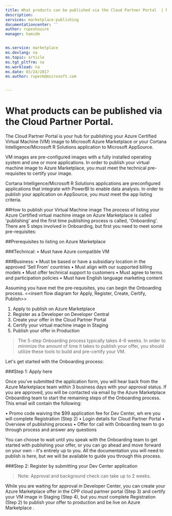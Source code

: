 ```yaml
---
title: What products can be published via the Cloud Partner Portal  | Microsoft Docs
description: 
services: marketplace-publishing
documentationcenter: ''
author: rupeshazure
manager: hamidm


ms.service: marketplace
ms.devlang: na
ms.topic: article
ms.tgt_pltfrm: na
ms.workload: na
ms.date: 03/24/2017
ms.author: rupesk@microsoft.com


---
```


# What products can be published via the Cloud Partner Portal. 

The Cloud Partner Portal is your hub for publishing your Azure Certified Virtual Machine (VM) image to Microsoft Azure Marketplace or your Cortana Intelligence/Microsoft R Solutions application to Microsoft AppSource.  

VM images are pre-configured images with a fully installed operating system and one or more applications. In order to publish your virtual machine image to Azure Marketplace, you must meet the technical pre-requisites to certify your image.

Cortana Intelligence/Microsoft R Solutions applications are preconfigured applications that integrate with PowerBI to enable data analysis. In order to publish your application on AppSource, you must meet the app listing criteria.

##How to publish your Virtual Machine image 
The process of listing your Azure Certified virtual machine image on Azure Marketplace is called 'publishing' and the first time publishing  process is called, 'Onboarding'.  There are 5 steps involved in Onboarding, but first you need to meet some pre-requisites: 

##Prerequisites to listing on Azure Marketplace   
 
###Technical: 
•	Must have Azure compatible VM

###Business:
•	Must be based or have a subsidiary location in the approved 'Sell From' countries 
•	Must align with our supported  billing models
•	Must offer technical support to customers
•	Must agree to terms and participation policies
•	Must have English language marketing content
 
Assuming you have met the pre-requisites, you can begin the Onboarding process.
<<insert flow diagram for Apply, Register, Create, Certify, Publish>>
1.	Apply to publish on Azure Marketplace
2.	Register as a Developer on Developer Central
3.	Create your offer in the Cloud Partner Portal
4.	Certify your virtual machine image in Staging
5.	Publish your offer in Production

>The 5-step Onboarding process typically takes 4-6 weeks. In order to minimize the amount of time it takes to publish your offer, you should utilize these tools to build and pre-certify your VM. 

Let's get started with the Onboarding process:

###Step 1: Apply here
 
Once you've submitted the application form, you will hear back from the Azure Marketplace team within 3 business days with your approval status.  If you are approved, you will be contacted via email by the Azure Marketplace Onboarding team to start the remaining steps of the Onboarding process. This email will contain the following:
 
•	Promo code waiving the $99 application fee for Dev Center, wh ere you will complete Registration (Step 2)
•	Login details for Cloud Partner Portal
•	Overview of publishing process 
•	Offer for call with Onboarding team to go through process and answer any questions
 
You can choose to wait until you speak with the Onboarding team to get started with publishing your offer, or you can go ahead and move forward on your own - it's entirely up to you. All the documentation you will need to publish is here, but we will be available to guide you through this process.
 
###Step 2: Register by submitting your Dev Center application 
>Note: Approval and background check can take up to 2 weeks. 
 
While you are waiting for approval in Developer Center, you can create your Azure Marketplace offer in the CPP cloud partner portal (Step 3) and certify your VM image in Staging (Step 4), but you *must* complete Registration (Step 2) to publish your offer to production and be live on Azure Marketplace . 



